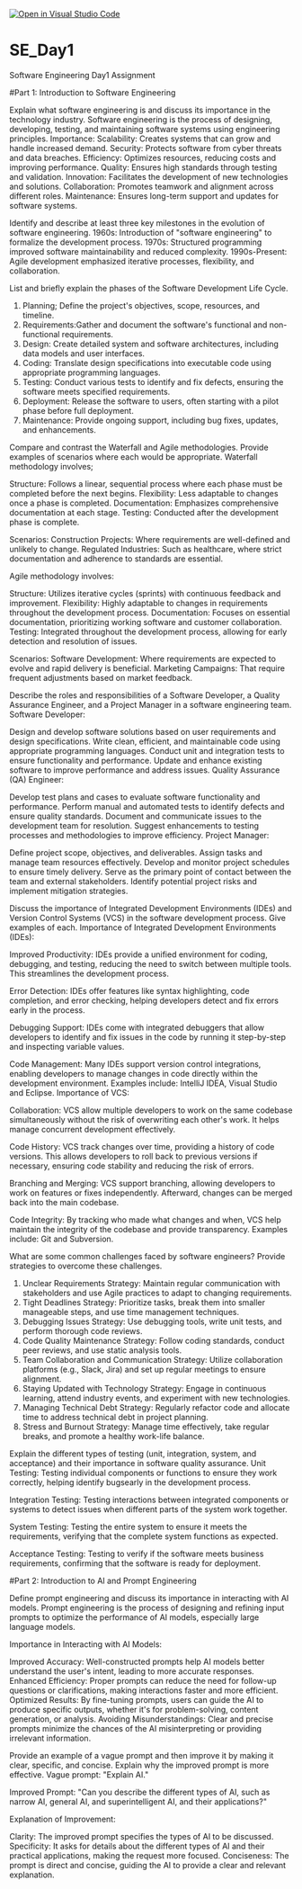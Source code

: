 [![Open in Visual Studio Code](https://classroom.github.com/assets/open-in-vscode-2e0aaae1b6195c2367325f4f02e2d04e9abb55f0b24a779b69b11b9e10269abc.svg)](https://classroom.github.com/online_ide?assignment_repo_id=18380454&assignment_repo_type=AssignmentRepo)
# SE_Day1
Software Engineering Day1 Assignment

#Part 1: Introduction to Software Engineering

Explain what software engineering is and discuss its importance in the technology industry.
Software engineering is the process of designing, developing, testing, and maintaining software systems using engineering principles.
Importance: 
Scalability: Creates systems that can grow and handle increased demand.
Security: Protects software from cyber threats and data breaches.
Efficiency: Optimizes resources, reducing costs and improving performance.
Quality: Ensures high standards through testing and validation.
Innovation: Facilitates the development of new technologies and solutions.
Collaboration: Promotes teamwork and alignment across different roles.
Maintenance: Ensures long-term support and updates for software systems.


Identify and describe at least three key milestones in the evolution of software engineering.
1960s: Introduction of "software engineering" to formalize the development process.
1970s: Structured programming improved software maintainability and reduced complexity.
1990s-Present: Agile development emphasized iterative processes, flexibility, and collaboration.


List and briefly explain the phases of the Software Development Life Cycle.

1. Planning; Define the project's objectives, scope, resources, and timeline.
2. Requirements:Gather and document the software's functional and non-functional requirements.
3. Design: Create detailed system and software architectures, including data models and user interfaces.
4. Coding: Translate design specifications into executable code using appropriate programming languages.
5. Testing: Conduct various tests to identify and fix defects, ensuring the software meets specified requirements.
6. Deployment: Release the software to users, often starting with a pilot phase before full deployment.
7. Maintenance: Provide ongoing support, including bug fixes, updates, and enhancements.

Compare and contrast the Waterfall and Agile methodologies. Provide examples of scenarios where each would be appropriate.
Waterfall  methodology involves;

Structure: Follows a linear, sequential process where each phase must be completed before the next begins.
Flexibility: Less adaptable to changes once a phase is completed.
Documentation: Emphasizes comprehensive documentation at each stage.
Testing: Conducted after the development phase is complete.

Scenarios:
Construction Projects: Where requirements are well-defined and unlikely to change.
Regulated Industries: Such as healthcare, where strict documentation and adherence to standards are essential.

 Agile methodology involves: 

Structure: Utilizes iterative cycles (sprints) with continuous feedback and improvement.
Flexibility: Highly adaptable to changes in requirements throughout the development process.
Documentation: Focuses on essential documentation, prioritizing working software and customer collaboration.
Testing: Integrated throughout the development process, allowing for early detection and resolution of issues.

Scenarios:
Software Development: Where requirements are expected to evolve and rapid delivery is beneficial.
Marketing Campaigns: That require frequent adjustments based on market feedback.

Describe the roles and responsibilities of a Software Developer, a Quality Assurance Engineer, and a Project Manager in a software engineering team.
Software Developer:

Design and develop software solutions based on user requirements and design specifications.
Write clean, efficient, and maintainable code using appropriate programming languages.
Conduct unit and integration tests to ensure functionality and performance.
Update and enhance existing software to improve performance and address issues.
Quality Assurance (QA) Engineer:

Develop test plans and cases to evaluate software functionality and performance.
Perform manual and automated tests to identify defects and ensure quality standards.
Document and communicate issues to the development team for resolution.
Suggest enhancements to testing processes and methodologies to improve efficiency.
Project Manager:

Define project scope, objectives, and deliverables.
Assign tasks and manage team resources effectively.
Develop and monitor project schedules to ensure timely delivery.
Serve as the primary point of contact between the team and external stakeholders.
Identify potential project risks and implement mitigation strategies.


Discuss the importance of Integrated Development Environments (IDEs) and Version Control Systems (VCS) in the software development process. Give examples of each.
Importance of Integrated Development Environments (IDEs):

Improved Productivity: IDEs provide a unified environment for coding, debugging, and testing, reducing the need to switch between multiple tools. This streamlines the development process.

Error Detection: IDEs offer features like syntax highlighting, code completion, and error checking, helping developers detect and fix errors early in the process.

Debugging Support: IDEs come with integrated debuggers that allow developers to identify and fix issues in the code by running it step-by-step and inspecting variable values.

Code Management: Many IDEs support version control integrations, enabling developers to manage changes in code directly within the development environment.
Examples include: IntelliJ IDEA, Visual Studio  and Eclipse.
Importance of VCS: 

Collaboration: VCS allow multiple developers to work on the same codebase simultaneously without the risk of overwriting each other's work. It helps manage concurrent development effectively.

Code History: VCS track changes over time, providing a history of code versions. This allows developers to roll back to previous versions if necessary, ensuring code stability and reducing the risk of errors.

Branching and Merging: VCS support branching, allowing developers to work on features or fixes independently. Afterward, changes can be merged back into the main codebase.

Code Integrity: By tracking who made what changes and when, VCS help maintain the integrity of the codebase and provide transparency.
Examples include: Git and Subversion.

What are some common challenges faced by software engineers? Provide strategies to overcome these challenges.
1. Unclear Requirements
Strategy: Maintain regular communication with stakeholders and use Agile practices to adapt to changing requirements.
2. Tight Deadlines
Strategy: Prioritize tasks, break them into smaller manageable steps, and use time management techniques.
3. Debugging Issues
Strategy: Use debugging tools, write unit tests, and perform thorough code reviews.
4. Code Quality Maintenance
Strategy: Follow coding standards, conduct peer reviews, and use static analysis tools.
5. Team Collaboration and Communication
Strategy: Utilize collaboration platforms (e.g., Slack, Jira) and set up regular meetings to ensure alignment.
6. Staying Updated with Technology
Strategy: Engage in continuous learning, attend industry events, and experiment with new technologies.
7. Managing Technical Debt
Strategy: Regularly refactor code and allocate time to address technical debt in project planning.
8. Stress and Burnout
Strategy: Manage time effectively, take regular breaks, and promote a healthy work-life balance.


Explain the different types of testing (unit, integration, system, and acceptance) and their importance in software quality assurance.
Unit Testing:
Testing individual components or functions to ensure they work correctly, helping identify bugsearly in the development process.

Integration Testing:
Testing interactions between integrated components or systems to detect issues when different parts of the system work together.

System Testing:
Testing the entire system to ensure it meets the requirements, verifying that the complete system functions as expected.

Acceptance Testing:
Testing to verify if the software meets business requirements, confirming that the software is ready for deployment.

#Part 2: Introduction to AI and Prompt Engineering


Define prompt engineering and discuss its importance in interacting with AI models.
Prompt engineering is the process of designing and refining input prompts to optimize the performance of AI models, especially large language models. 

Importance in Interacting with AI Models:

Improved Accuracy: Well-constructed prompts help AI models better understand the user's intent, leading to more accurate responses.
Enhanced Efficiency: Proper prompts can reduce the need for follow-up questions or clarifications, making interactions faster and more efficient.
Optimized Results: By fine-tuning prompts, users can guide the AI to produce specific outputs, whether it's for problem-solving, content generation, or analysis.
Avoiding Misunderstandings: Clear and precise prompts minimize the chances of the AI misinterpreting or providing irrelevant information.

Provide an example of a vague prompt and then improve it by making it clear, specific, and concise. Explain why the improved prompt is more effective.
Vague prompt:
"Explain AI."

Improved Prompt:
"Can you describe the different types of AI, such as narrow AI, general AI, and superintelligent AI, and their applications?"

Explanation of Improvement:

Clarity: The improved prompt specifies the types of AI to be discussed.
Specificity: It asks for details about the different types of AI and their practical applications, making the request more focused.
Conciseness: The prompt is direct and concise, guiding the AI to provide a clear and relevant explanation.
